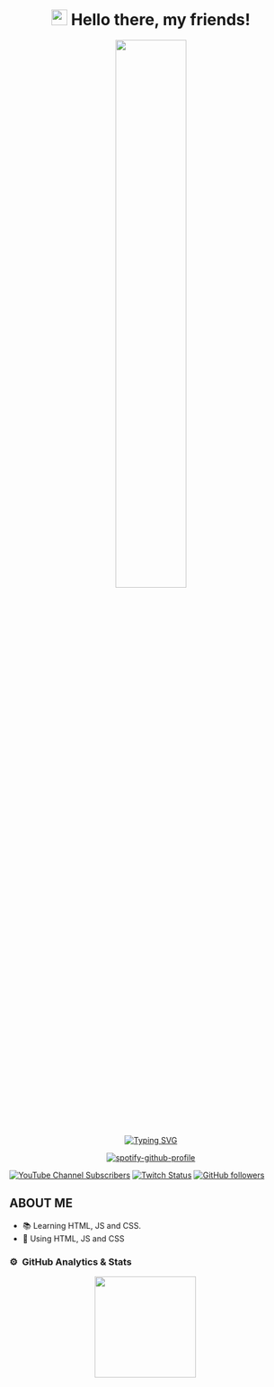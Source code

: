 <h1 align="center">
<img src="https://media.giphy.com/media/hvRJCLFzcasrR4ia7z/giphy.gif" width="28">
Hello there, my friends!  
</h1> 

<p align="center">
<img width="50%" src="https://media.tenor.com/VrzXhtoSwcsAAAAd/hacker-typing.gif"><br>
<a href="https://git.io/typing-svg"><img src="https://readme-typing-svg.herokuapp.com?font=Fira+Code&pause=1000&color=F70000&width=435&lines=HTML;CSS;PHP;MARIA+DB;DAMM+FILE" alt="Typing SVG" /></a>
<p align="center">
  <a href="https://spotify-github-profile.vercel.app/api/view?uid=electrizzrap&redirect=true">
    <img src="https://spotify-github-profile.vercel.app/api/view?uid=electrizzrap&cover_image=true&theme=natemoo-re&show_offline=false&background_color=121212&interchange=true&bar_color=53b14f&bar_color_cover=false" alt="spotify-github-profile">
  </a>
</p>

[![YouTube Channel Subscribers](https://img.shields.io/youtube/channel/subscribers/UClv7ZNt-NyGVDYu3hLRzEqQ?style=social)](https://www.youtube.com/channel/UClv7ZNt-NyGVDYu3hLRzEqQ)
[![Twitch Status](https://img.shields.io/twitch/status/original_bytex?style=social)](https://www.twitch.tv/original_bytex)
[![GitHub followers](https://img.shields.io/github/followers/MEBYTEX?style=social)](https://github.com/MEBYTEX)

## ABOUT ME

- 📚 Learning HTML, JS and CSS.
- 📘 Using HTML, JS and CSS

### ⚙️ &nbsp;GitHub Analytics & Stats

<div style="display: flex; justify-content: center; align-items: center;">
  <div style="margin-right: 20px;">
    <a href="https://github.com/MEBYTEX">
      <img height="180em" src="https://github-stats-alpha.vercel.app/api?username=MEBYTEX&cc=000&tc=fff&ic=fff&bc=000"/>
    </a>
  </div>
  






